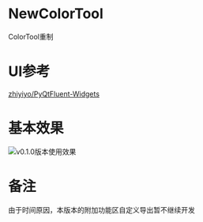 # NewColorTool
ColorTool重制
# UI参考
[zhiyiyo/PyQtFluent-Widgets](https://github.com/zhiyiYo/PyQt-Fluent-Widgets)
# 基本效果
![v0.1.0版本使用效果](https://raw.githubusercontent.com/Djj646/Figurebed/main/imgs/newcolortool_v0.1.0%2000_00_00-00_00_30.gif)
# 备注
由于时间原因，本版本的附加功能区自定义导出暂不继续开发
